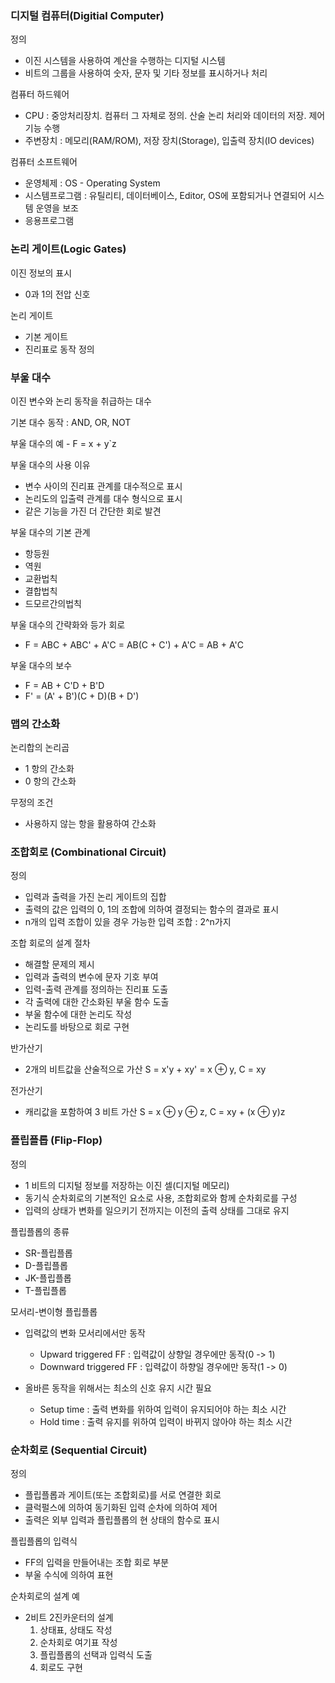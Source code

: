 ### 디지털 컴퓨터(Digitial Computer)

정의
- 이진 시스템을 사용하여 계산을 수행하는 디지털 시스템
- 비트의 그룹을 사용하여 숫자, 문자 및 기타 정보를 표시하거나 처리

컴퓨터 하드웨어
- CPU : 중앙처리장치. 컴퓨터 그 자체로 정의. 산술 논리 처리와 데이터의 저장. 제어 기능 수행
- 주변장치 : 메모리(RAM/ROM), 저장 장치(Storage), 입출력 장치(IO devices)

컴퓨터 소프트웨어
- 운영체제 : OS - Operating System
- 시스템프로그램 : 유틸리티, 데이터베이스, Editor, OS에 포함되거나 연결되어 시스템 운영을 보조
- 응용프로그램

### 논리 게이트(Logic Gates)

이진 정보의 표시 
- 0과 1의 전압 신호

논리 게이트
- 기본 게이트
- 진리표로 동작 정의



### 부울 대수

이진 변수와 논리 동작을 취급하는 대수

기본 대수 동작 : AND, OR, NOT

부울 대수의 예 - F = x + y`z

부울 대수의 사용 이유
- 변수 사이의 진리표 관계를 대수적으로 표시
- 논리도의 입출력 관계를 대수 형식으로 표시
- 같은 기능을 가진 더 간단한 회로 발견

부울 대수의 기본 관계
- 항등원
- 역원
- 교환법칙
- 결합법칙
- 드모르간의법칙

부울 대수의 간략화와 등가 회로
- F = ABC + ABC' + A'C = AB(C + C') + A'C = AB + A'C

부울 대수의 보수
- F = AB + C'D + B'D
- F' = (A' + B')(C + D)(B + D')

### 맵의 간소화

논리합의 논리곱
- 1 항의 간소화
- 0 항의 간소화

무정의 조건
- 사용하지 않는 항을 활용하여 간소화

### 조합회로 (Combinational Circuit)

정의 
- 입력과 출력을 가진 논리 게이트의 집합
- 출력의 값은 입력의 0, 1의 조합에 의하여 결정되는 함수의 결과로 표시
- n개의 입력 조합이 있을 경우 가능한 입력 조합 : 2^n가지

조합 회로의 설계 절차
- 해결할 문제의 제시
- 입력과 출력의 변수에 문자 기호 부여
- 입력-출력 관계를 정의하는 진리표 도출
- 각 출력에 대한 간소화된 부울 함수 도출
- 부울 함수에 대한 논리도 작성
- 논리도를 바탕으로 회로 구현

반가산기
- 2개의 비트값을 산술적으로 가산
S = x'y + xy' = x ⊕ y, C = xy

전가산기
- 캐리값을 포함하여 3 비트 가산
S = x ⊕ y ⊕ z, C = xy + (x ⊕ y)z

### 플립플롭 (Flip-Flop)

정의
- 1 비트의 디지털 정보를 저장하는 이진 셀(디지털 메모리)
- 동기식 순차회로의 기본적인 요소로 사용, 조합회로와 함께 순차회로를 구성
- 입력의 상태가 변화를 일으키기 전까지는 이전의 출력 상태를 그대로 유지

플립플롭의 종류
- SR-플립플롭
- D-플립플롭
- JK-플립플롭
- T-플립플롭 

모서리-변이형 플립플롭
- 입력값의 변화 모서리에서만 동작
    - Upward triggered FF : 입력값이 상향일 경우에만 동작(0 -> 1)
    - Downward triggered FF : 입력값이 하향일 경우에만 동작(1 -> 0)

- 올바른 동작을 위해서는 최소의 신호 유지 시간 필요
    - Setup time : 출력 변화를 위하여 입력이 유지되어야 하는 최소 시간
    - Hold time : 출력 유지를 위하여 입력이 바뀌지 않아야 하는 최소 시간

### 순차회로 (Sequential Circuit)

정의
- 플립플롭과 게이트(또는 조합회로)를 서로 연결한 회로
- 클럭펄스에 의하여 동기화된 입력 순차에 의하여 제어
- 출력은 외부 입력과 플립플롭의 현 상태의 함수로 표시

플립플롭의 입력식
- FF의 입력을 만들어내는 조합 회로 부분
- 부울 수식에 의하여 표현

순차회로의 설계 예
- 2비트 2진카운터의 설계
    1. 상태표, 상태도 작성
    2. 순차회로 여기표 작성
    3. 플립플롭의 선택과 입력식 도출
    4. 회로도 구현

